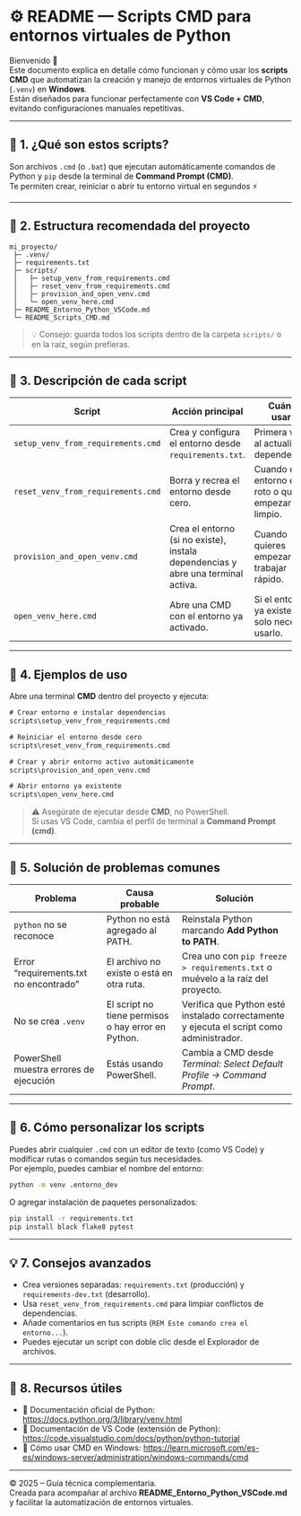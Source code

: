 # ⚙️ README — Scripts CMD para entornos virtuales de Python

Bienvenido 👋  
Este documento explica en detalle cómo funcionan y cómo usar los **scripts CMD** que automatizan la creación y manejo de entornos virtuales de Python (`.venv`) en **Windows**.  
Están diseñados para funcionar perfectamente con **VS Code + CMD**, evitando configuraciones manuales repetitivas.

---

## 🚀 1. ¿Qué son estos scripts?

Son archivos `.cmd` (o `.bat`) que ejecutan automáticamente comandos de Python y `pip` desde la terminal de **Command Prompt (CMD)**.  
Te permiten crear, reiniciar o abrir tu entorno virtual en segundos ⚡

---

## 📂 2. Estructura recomendada del proyecto

```
mi_proyecto/
 ├─ .venv/
 ├─ requirements.txt
 ├─ scripts/
 │   ├─ setup_venv_from_requirements.cmd
 │   ├─ reset_venv_from_requirements.cmd
 │   ├─ provision_and_open_venv.cmd
 │   └─ open_venv_here.cmd
 ├─ README_Entorno_Python_VSCode.md
 └─ README_Scripts_CMD.md
```

> 💡 Consejo: guarda todos los scripts dentro de la carpeta `scripts/` o en la raíz, según prefieras.

---

## 🧩 3. Descripción de cada script

| Script | Acción principal | Cuándo usarlo |
|--------|------------------|----------------|
| `setup_venv_from_requirements.cmd` | Crea y configura el entorno desde `requirements.txt`. | Primera vez o al actualizar dependencias. |
| `reset_venv_from_requirements.cmd` | Borra y recrea el entorno desde cero. | Cuando el entorno está roto o quieres empezar limpio. |
| `provision_and_open_venv.cmd` | Crea el entorno (si no existe), instala dependencias y abre una terminal activa. | Cuando quieres empezar a trabajar rápido. |
| `open_venv_here.cmd` | Abre una CMD con el entorno ya activado. | Si el entorno ya existe y solo necesitas usarlo. |

---

## 🧱 4. Ejemplos de uso

Abre una terminal **CMD** dentro del proyecto y ejecuta:

```cmd
# Crear entorno e instalar dependencias
scripts\setup_venv_from_requirements.cmd

# Reiniciar el entorno desde cero
scripts\reset_venv_from_requirements.cmd

# Crear y abrir entorno activo automáticamente
scripts\provision_and_open_venv.cmd

# Abrir entorno ya existente
scripts\open_venv_here.cmd
```

> ⚠️ Asegúrate de ejecutar desde **CMD**, no PowerShell.  
> Si usas VS Code, cambia el perfil de terminal a **Command Prompt (cmd)**.

---

## 🧯 5. Solución de problemas comunes

| Problema | Causa probable | Solución |
|-----------|----------------|-----------|
| `python` no se reconoce | Python no está agregado al PATH. | Reinstala Python marcando **Add Python to PATH**. |
| Error “requirements.txt no encontrado” | El archivo no existe o está en otra ruta. | Crea uno con `pip freeze > requirements.txt` o muévelo a la raíz del proyecto. |
| No se crea `.venv` | El script no tiene permisos o hay error en Python. | Verifica que Python esté instalado correctamente y ejecuta el script como administrador. |
| PowerShell muestra errores de ejecución | Estás usando PowerShell. | Cambia a CMD desde *Terminal: Select Default Profile → Command Prompt*. |

---

## 🧠 6. Cómo personalizar los scripts

Puedes abrir cualquier `.cmd` con un editor de texto (como VS Code) y modificar rutas o comandos según tus necesidades.  
Por ejemplo, puedes cambiar el nombre del entorno:

```cmd
python -m venv .entorno_dev
```

O agregar instalación de paquetes personalizados:

```cmd
pip install -r requirements.txt
pip install black flake8 pytest
```

---

## 💡 7. Consejos avanzados

- Crea versiones separadas: `requirements.txt` (producción) y `requirements-dev.txt` (desarrollo).  
- Usa `reset_venv_from_requirements.cmd` para limpiar conflictos de dependencias.  
- Añade comentarios en tus scripts (`REM Este comando crea el entorno...`).  
- Puedes ejecutar un script con doble clic desde el Explorador de archivos.  

---

## 🧭 8. Recursos útiles

- 📘 Documentación oficial de Python: https://docs.python.org/3/library/venv.html  
- 📘 Documentación de VS Code (extensión de Python): https://code.visualstudio.com/docs/python/python-tutorial  
- 📘 Cómo usar CMD en Windows: https://learn.microsoft.com/es-es/windows-server/administration/windows-commands/cmd

---

© 2025 – Guía técnica complementaria.  
Creada para acompañar al archivo **README_Entorno_Python_VSCode.md** y facilitar la automatización de entornos virtuales.
